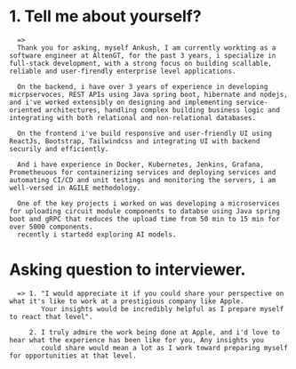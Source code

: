 # 1. Tell me about yourself?
      =>
      Thank you for asking, myself Ankush, I am currently workting as a software engineer at AltenGT, for the past 3 years, i specialize in full-stack development, with a strong focus on building scallable, reliable and user-firendly enterprise level applications.

      On the backend, i have over 3 years of experience in developing micrpservoces, REST APIs using Java spring boot, hibernate and nodejs, and i've worked extensibly on designing and implementing service-oriented architectures, handling complex building business logic and integrating with both relational and non-relational databases.

      On the frontend i've build responsive and user-friendly UI using ReactJs, Bootstrap, Tailwindcss and integrating UI with backend securily and efficiently.

      And i have experience in Docker, Kubernetes, Jenkins, Grafana, Prometheuous for containerizing services and deploying services and automating CI/CD and unit testings and monitoring the servers, i am well-versed in AGILE methodology.

      One of the key projects i worked on was developing a microservices for uploading circuit module components to databse using Java spring boot and gRPC that reduces the upload time from 50 min to 15 min for over 5000 components.
      recently i startedd exploring AI models.


      
      


# Asking question to interviewer.
      => 1. "I would appreciate it if you could share your perspective on what it's like to work at a prestigious company like Apple.
            Your insights would be incredibly helpful as I prepare myself to react that level".

         2. I truly admire the work being done at Apple, and i'd love to hear what the experience has been like for you, Any insights you 
            could share would mean a lot as I work toward preparing myself for opportunities at that level.
            

